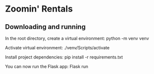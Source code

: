 # Zoomin' Rentals

## Downloading and running
In the root directory, create a virtual environment:
      python -m venv venv
      
Activate virtual environment:
      ./venv/Scripts/activate
      
Install project dependencies:
      pip install -r requirements.txt
      
You can now run the Flask app:
      Flask run
